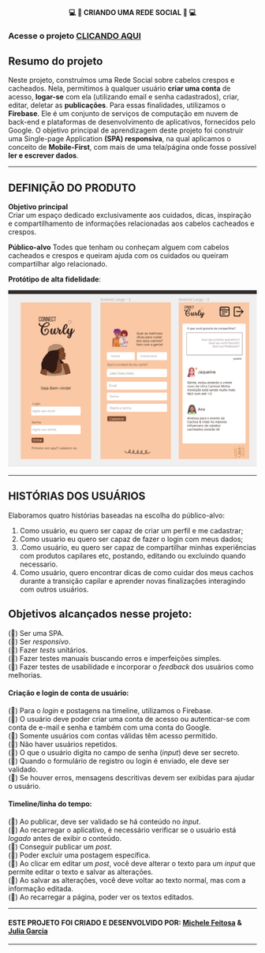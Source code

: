#### <div align="center"> 💻 📱 CRIANDO UMA REDE SOCIAL 📱 💻 </div>

### Acesse o projeto [CLICANDO AQUI]() 

## Resumo do projeto

Neste projeto, construímos uma Rede Social sobre cabelos crespos e cacheados. Nela, permitimos à qualquer usuário **criar uma conta** de acesso, **logar-se** com ela (utilizando email e senha cadastrados), criar, editar, deletar as **publicações**. Para essas finalidades, utilizamos o **Firebase**. Ele é um conjunto de serviços de computação em nuvem de back-end e plataformas de desenvolvimento de aplicativos, fornecidos pelo Google. O objetivo principal de aprendizagem deste projeto foi construir uma Single-page Application **(SPA) responsiva**, na qual aplicamos o conceito de **Mobile-First**, com mais de uma tela/página onde fosse possível **ler e escrever dados**. 
  
***

## DEFINIÇÃO DO PRODUTO

 **Objetivo principal**  
Criar um espaço dedicado exclusivamente aos cuidados, dicas, inspiração e compartilhamento de informações relacionadas aos cabelos cacheados e crespos.

**Público-alvo**
Todes que tenham ou conheçam alguem com cabelos cacheados e crespos e queiram ajuda com os cuidados ou queiram compartilhar algo relacionado. 

**Protótipo de alta fidelidade**: 
<div align="center"> <img src="src\imagens\prototipo-figma.png"> </div> 

***
## HISTÓRIAS DOS USUÁRIOS

Elaboramos quatro histórias baseadas na escolha do público-alvo:

1. Como usuário, eu quero ser capaz de criar um perfil e me cadastrar;
2. Como usuario eu quero ser capaz de fazer o login com meus dados;
3. .Como usuário, eu quero ser capaz de compartilhar minhas experiências com produtos capilares etc, postando, editando ou excluindo quando necessario.
4. Como usuário, quero encontrar dicas de como cuidar dos meus cachos durante a transição capilar e aprender novas finalizações interagindo com outros usuários.


## Objetivos alcançados nesse projeto:  

(🔶) Ser uma SPA.   
(🔶) Ser _responsivo_.  
(🔶) Fazer _tests_ unitários.  
(🔶) Fazer testes manuais buscando erros e imperfeições simples.  
(🔶) Fazer testes de usabilidade e incorporar o _feedback_ dos usuários como
melhorias.  

#### Criação e login de conta de usuário: 

  
(🔶) Para o _login_ e postagens na timeline, utilizamos o Firebase.  
(🔶) O usuário deve poder criar uma conta de acesso ou autenticar-se com conta de
    e-mail e senha e também com uma conta do Google.  
(🔶) Somente usuários com contas válidas têm acesso permitido.  
(🔶) Não haver usuários repetidos.  
(🔶) O que o usuário digita no campo de senha (_input_) deve ser secreto.  
(🔶) Quando o formulário de registro ou login é enviado, ele deve ser validado.  
(🔶) Se houver erros, mensagens descritivas devem ser exibidas para ajudar o
    usuário.  

#### Timeline/linha do tempo:


(🔶) Ao publicar, deve ser validado se há conteúdo no _input_.  
(🔶) Ao recarregar o aplicativo, é necessário verificar se o usuário está
    _logado_ antes de exibir o conteúdo.  
(🔶) Conseguir publicar um _post_.  
(🔶) Poder excluir uma postagem específica.  
(🔶) Ao clicar em editar um _post_, você deve alterar o texto para um _input_ que
    permite editar o texto e salvar as alterações.    
(🔶) Ao salvar as alterações, você deve voltar ao texto normal, mas com a
    informação editada.  
(🔶) Ao recarregar a página, poder ver os textos editados.

***

####  ESTE PROJETO FOI CRIADO E DESENVOLVIDO POR: [Michele Feitosa](https://github.com/MicheleFeitosa) & [Julia Garcia](https://github.com/JuAicrag/JuAicrag) 

***
